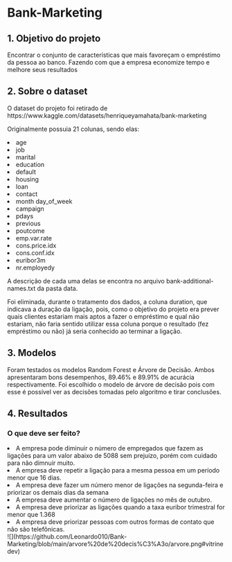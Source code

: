 # Bank-Marketing
<h2>1. Objetivo do projeto</h2>

<p> Encontrar o conjunto de características que mais favoreçam o empréstimo da pessoa ao banco. Fazendo com que a empresa economize tempo e melhore seus resultados</p>
<h2>2. Sobre o dataset</h2>

<p> O dataset do projeto foi retirado de https://www.kaggle.com/datasets/henriqueyamahata/bank-marketing</p>
<p> Originalmente possuia 21 colunas, sendo elas:</p>
<li>age</li>
<li>job</li>
<li>marital</li>
<li>education</li>	
<li>default</li>	
<li>housing</li>	
<li>loan</li>
<li>contact</li>
<li>month	day_of_week</li>
<li>campaign</li>	
<li>pdays</li>	
<li>previous</li>	
<li>poutcome</li>	
<li>emp.var.rate</li>	
<li>cons.price.idx</li>
<li>cons.conf.idx</li>	
<li>euribor3m</li>	
<li>nr.employedy</li>
  <p> A descrição de cada uma delas se encontra no arquivo bank-additional-names.txt da pasta data.</p>
  <p> Foi eliminada, durante o tratamento dos dados, a coluna duration, que indicava a duração da ligação, pois, como o objetivo do projeto era prever quais clientes estariam mais aptos a fazer o empréstimo e qual não estariam, não faria sentido utilizar essa coluna porque o resultado (fez empréstimo ou não) já seria conhecido ao terminar a ligação.</p>
 <h2>3. Modelos</h2>

<p>Foram testados os modelos Random Forest e Árvore de Decisão. Ambos apresentaram bons desempenhos, 89.46% e 89.91% de acurácia respectivamente. Foi escolhido o modelo de árvore de decisão pois com esse é possível ver as decisões tomadas pelo algoritmo e tirar conclusões.</p>
  
<h2>4. Resultados</h2>
<h3>O que deve ser feito?</h3>
<li>A empresa pode diminuir o número de empregados que fazem as ligações para um valor abaixo de 5088 sem prejuízo, porém com cuidado para não dimnuir muito.</li>
<li>A empresa deve repetir a ligação para a mesma pessoa em um período menor que 16 dias.</li>
<li>A empresa deve fazer um número menor de ligações na segunda-feira e priorizar os demais dias da semana</li>
<li>A empresa deve aumentar o número de ligações no mês de outubro.</li>
<li>A empresa deve priorizar as ligações quando a taxa euribor trimestral for menor que 1.368</li>
<li>A empresa deve priorizar pessoas com outros formas de contato que não são telefônicas.</li>
![](https://github.com/Leonardo010/Bank-Marketing/blob/main/arvore%20de%20decis%C3%A3o/arvore.png#vitrinedev)
